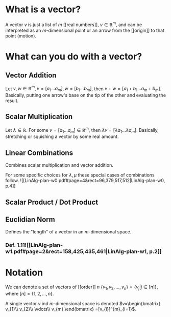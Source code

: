 
# What is a vector?
A vector $v$ is just a list of $m$ [[real numbers]], $v \in \mathbb R^m$, and can be interpreted as an $m$-dimensional point or an arrow from the [[origin]] to that point (motion).


# What can you do with a vector?

## Vector Addition
Let $v, w \in \mathbb R^m, v=[a_{1} \dots a_{m}], w=[b_{1} \dots b_{m}]$, then $v+w = [a_{1} + b_{1} \dots a_{m} + b_{m}]$. Basically, putting one arrow's base on the tip of the other and evaluating the result.


## Scalar Multiplication
Let $\lambda \in \mathbb R$. For some $v = [a_{1} \dots a_{m}] \in \mathbb R^m$, then $\lambda v = [\lambda a_{1} \dots \lambda a_{m}]$. Basically, stretching or squishing a vector by some real amount.


## Linear Combinations
Combines scalar multiplication and vector addition.

For some specific choices for $\lambda, \mu$ these special cases of combinations follow.
![[LinAlg-plan-w0.pdf#page=4&rect=96,379,517,512|LinAlg-plan-w0, p.4]]


## Scalar Product / Dot Product


## Euclidian Norm
Defines the "length" of a vector in an $m$-dimensional space.

### Def. 1.11![[LinAlg-plan-w1.pdf#page=2&rect=158,425,435,461|LinAlg-plan-w1, p.2]]


# Notation

We can denote a set of vectors of [[order]] $n$ $\{v_{1}, v_{2}, \dots, v_{n}\} = \{v_{j} | j \in [n]\}$, where $[n] = \{1, 2, \dots, n\}$.

A single vector $v$ ind $m$-dimensional space is denoted $v=\begin{bmatrix} v_{1}\\ v_{2}\\ \vdots\\ v_{m} \end{bmatrix} =[v_{i}]^{m}_{i=1}$.